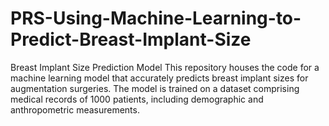 # PRS-Using-Machine-Learning-to-Predict-Breast-Implant-Size
Breast Implant Size Prediction Model This repository houses the code for a machine learning model that accurately predicts breast implant sizes for augmentation surgeries. The model is trained on a dataset comprising medical records of 1000 patients, including demographic and anthropometric measurements.
